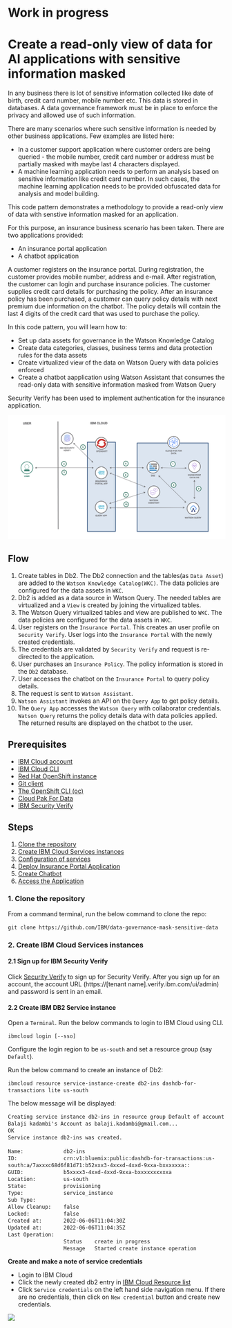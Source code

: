 # Work in progress

# Create a read-only view of data for AI applications with sensitive information masked 

In any business there is lot of sensitive information collected like date of birth, credit card number, mobile number etc. This data is stored in databases. A data governance framework must be in place to enforce the privacy and allowed use of such information.

There are many scenarios where such sensitive information is needed by other business applications. Few examples are listed here:
- In a customer support application where customer orders are being queried - the mobile number, credit card number or address must be partially masked with maybe last 4 characters displayed.
- A machine learning application needs to perform an analysis based on sensitive information like credit card number. In such cases, the machine learning application needs to be provided obfuscated data for analysis and model building.

This code pattern demonstrates a methodology to provide a read-only view of data with senstive information masked for an application. 

For this purpose, an insurance business scenario has been taken. There are two applications provided:
- An insurance portal application
- A chatbot application

A customer registers on the insurance portal. During registration, the customer provides mobile number, address and e-mail. After registration, the customer can login and purchase insurance policies. The customer supplies credit card details for purchasing the policy. After an insurance policy has been purchased, a customer can query policy details with next premium due information on the chatbot. The policy details will contain the last 4 digits of the credit card that was used to purchase the policy.

In this code pattern, you will learn how to:
- Set up data assets for governance in the Watson Knowledge Catalog
- Create data categories, classes, business terms and data protection rules for the data assets
- Create virtualized view of the data on Watson Query with data policies enforced
- Create a chatbot aapplication using Watson Assistant that consumes the read-only data with sensitive information masked from Watson Query

Security Verify has been used to implement authentication for the insurance application.

![architecture](images/architecture.png)

## Flow

1. Create tables in Db2. The Db2 connection and the tables(as `Data Asset`) are added to the `Watson Knowledge Catalog(WKC)`. The data policies are configured for the data assets in `WKC`.
2. Db2 is added as a data source in Watson Query. The needed tables are virtualized and a `View` is created by joining the virtualized tables. 
3. The Watson Query virtualized tables and view are published to `WKC`. The data policies are configured for the data assets in `WKC`.
4. User registers on the `Insurance Portal`. This creates an user profile on `Security Verify`. User logs into the `Insurance Portal` with the newly created credentials. 
5. The credentials are validated by `Security Verify` and request is re-directed to the application.
6. User purchases an `Insurance Policy`. The policy information is stored in the `Db2` database.
7. User accesses the chatbot on the `Insurance Portal` to query policy details.
8. The request is sent to `Watson Assistant`.
9. `Watson Assistant` invokes an API on the `Query App` to get policy details.
10. The `Query App` accesses the `Watson Query` with collaborator credentials. `Watson Query` returns the policy details data with data policies applied. The returned results are displayed on the chatbot to the user.

## Prerequisites
- [IBM Cloud account](https://cloud.ibm.com/)
- [IBM Cloud CLI](https://cloud.ibm.com/docs/cli?topic=cli-install-ibmcloud-cli)
- [Red Hat OpenShift instance](https://cloud.ibm.com/kubernetes/catalog/create?platformType=openshift)
- [Git client](https://git-scm.com/downloads)
- [The OpenShift CLI (oc)](https://cloud.ibm.com/docs/openshift?topic=openshift-openshift-cli)
- [Cloud Pak For Data](https://cloud.ibm.com/catalog/content/ibm-cp-datacore-6825cc5d-dbf8-4ba2-ad98-690e6f221701-global)
- [IBM Security Verify](https://www.ibm.com/security/digital-assets/iam/verify-demo-trial/)

## Steps
1. [Clone the repository](#1-clone-the-repository)
2. [Create IBM Cloud Services instances](#2-create-ibm-cloud-services)
3. [Configuration of services](#3-configuration-of-services)
4. [Deploy Insurance Portal Application](#4-deploy-insurance-portal-application)
5. [Create Chatbot](#5-create-chatbot)
6. [Access the Application](#6-access-the-application)


### 1. Clone the repository

From a command terminal, run the below command to clone the repo:
```
git clone https://github.com/IBM/data-governance-mask-sensitive-data
```

### 2. Create IBM Cloud Services instances

#### 2.1 Sign up for IBM Security Verify

Click [Security Verify](https://www.ibm.com/account/reg/signup?formid=urx-30041) to sign up for Security Verify. After you sign up for an account, the account URL (https://[tenant name].verify.ibm.com/ui/admin) and password is sent in an email.

#### 2.2 Create IBM DB2 Service instance

Open a `Terminal`. Run the below commands to login to IBM Cloud using CLI.
```
ibmcloud login [--sso]
```

Configure the login region to be `us-south` and set a resource group (say `Default`).

Run the below command to create an instance of Db2:
```
ibmcloud resource service-instance-create db2-ins dashdb-for-transactions lite us-south
```

The below message will be displayed:
```
Creating service instance db2-ins in resource group Default of account Balaji kadambi's Account as balaji.kadambi@gmail.com...
OK
Service instance db2-ins was created.
                     
Name:             db2-ins   
ID:               crn:v1:bluemix:public:dashdb-for-transactions:us-south:a/7axxxc68d6f81d71:b52xxx3-4xxxd-4xxd-9xxa-bxxxxxxa::   
GUID:             b5xxxx3-4xxd-4xxd-9xxa-bxxxxxxxxxxa   
Location:         us-south   
State:            provisioning   
Type:             service_instance   
Sub Type:            
Allow Cleanup:    false   
Locked:           false   
Created at:       2022-06-06T11:04:30Z   
Updated at:       2022-06-06T11:04:35Z   
Last Operation:                   
                  Status    create in progress      
                  Message   Started create instance operation 
```

**Create and make a note of service credentials**
- Login to IBM Cloud 
- Click the newly created db2 entry in [IBM Cloud Resource list](https://cloud.ibm.com/resources)
- Click `Service credentials` on the left hand side navigation menu. If there are no credentials, then click on `New credential` button and create new credentials. 

![](./images/db2-credentials.png)

